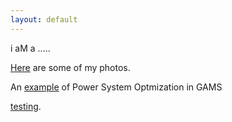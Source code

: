 ```yaml
---
layout: default
---
```



i aM a .....

[Here](http://vlmegphoto.me.pn) are some of my photos.

An [example](Optimization) of Power System Optmization in GAMS





[testing](test).
